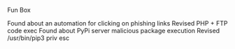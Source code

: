 Fun Box

Found about an automation for clicking on phishing links
Revised PHP + FTP code exec
Found about PyPi server malicious package execution
Revised /usr/bin/pip3 priv esc
